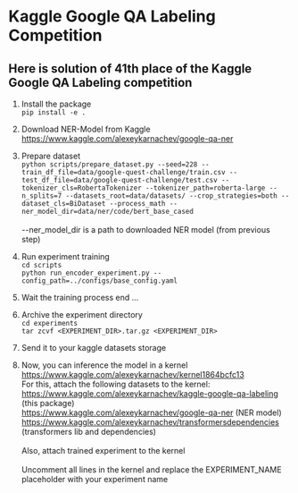 # Kaggle Google QA Labeling Competition
## Here is solution of 41th place of the Kaggle Google QA Labeling competition

1. Install the package<br>
`pip install -e .`

2. Download NER-Model from Kaggle<br>
https://www.kaggle.com/alexeykarnachev/google-qa-ner

3. Prepare dataset<br>
`python scripts/prepare_dataset.py --seed=228 --train_df_file=data/google-quest-challenge/train.csv --test_df_file=data/google-quest-challenge/test.csv --tokenizer_cls=RobertaTokenizer --tokenizer_path=roberta-large --n_splits=7 --datasets_root=data/datasets/ --crop_strategies=both --dataset_cls=BiDataset --process_math --ner_model_dir=data/ner/code/bert_base_cased`<br><br>
--ner_model_dir is a path to downloaded NER model (from previous step)

4. Run experiment training<br>
`cd scripts`<br>
`python run_encoder_experiment.py --config_path=../configs/base_config.yaml`

5. Wait the training process end ...<br>
6. Archive the experiment directory<br>
`cd experiments`<br>
`tar zcvf <EXPERIMENT_DIR>.tar.gz <EXPERIMENT_DIR>`<br>
7. Send it to your kaggle datasets storage<br>
8. Now, you can inference the model in a kernel<br>
https://www.kaggle.com/alexeykarnachev/kernel1864bcfc13<br>
For this, attach the following datasets to the kernel:<br>
https://www.kaggle.com/alexeykarnachev/kaggle-google-qa-labeling (this package)<br>
https://www.kaggle.com/alexeykarnachev/google-qa-ner (NER model)<br>
https://www.kaggle.com/alexeykarnachev/transformersdependencies (transformers lib and dependencies)<br><br>
Also, attach trained experiment to the kernel<br><br>
Uncomment all lines in the kernel and replace the EXPERIMENT_NAME placeholder with your experiment name